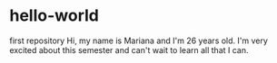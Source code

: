 # hello-world
first repository
Hi, my name is Mariana and I'm 26 years old. I'm very excited about this semester and can't wait to learn all that I can. 
